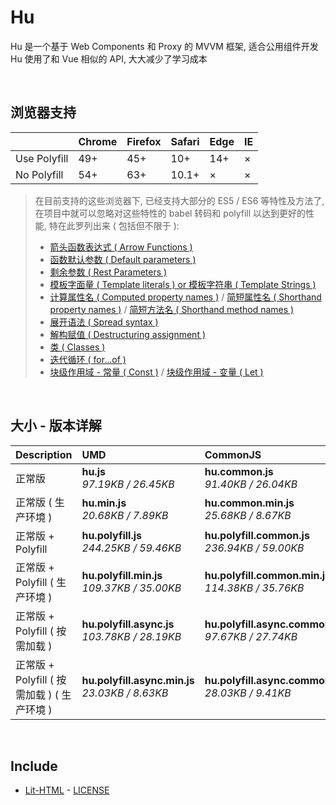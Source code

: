 # Hu
Hu 是一个基于 Web Components 和 Proxy 的 MVVM 框架, 适合公用组件开发<br>
Hu 使用了和 Vue 相似的 API, 大大减少了学习成本

<br>

## 浏览器支持

|              | Chrome | Firefox | Safari | Edge | IE |
| :-           | :-     | :-      | :-     | :-   | :- |
| Use Polyfill | 49+    | 45+     | 10+    | 14+  | ×  |
| No Polyfill  | 54+    | 63+     | 10.1+  | ×    | ×  |

> 在目前支持的这些浏览器下, 已经支持大部分的 ES5 / ES6 等特性及方法了,<br>
> 在项目中就可以忽略对这些特性的 babel 转码和 polyfill 以达到更好的性能, 特在此罗列出来 ( 包括但不限于 ): <br>
  > - [箭头函数表达式 ( Arrow Functions )](https://developer.mozilla.org/zh-CN/docs/Web/JavaScript/Reference/Functions/Arrow_functions)
  > - [函数默认参数 ( Default parameters )](https://developer.mozilla.org/zh-CN/docs/Web/JavaScript/Reference/Functions/Default_parameters)
  > - [剩余参数 ( Rest Parameters )](https://developer.mozilla.org/zh-CN/docs/Web/JavaScript/Reference/Functions/Rest_parameters)
  > - [模板字面量 ( Template literals ) or 模板字符串 ( Template Strings )](https://developer.mozilla.org/zh-CN/docs/Web/JavaScript/Reference/template_strings)
  > - [计算属性名 ( Computed property names )](https://developer.mozilla.org/zh-CN/docs/Web/JavaScript/Reference/Operators/Object_initializer#计算属性名) / [简短属性名 ( Shorthand property names )](https://developer.mozilla.org/zh-CN/docs/Web/JavaScript/Reference/Operators/Object_initializer#属性定义) / [简短方法名 ( Shorthand method names )](https://developer.mozilla.org/zh-CN/docs/Web/JavaScript/Reference/Operators/Object_initializer#方法定义)
  > - [展开语法 ( Spread syntax )](https://developer.mozilla.org/zh-CN/docs/Web/JavaScript/Reference/Operators/Spread_syntax)
  > - [解构赋值 ( Destructuring assignment )](https://developer.mozilla.org/zh-CN/docs/Web/JavaScript/Reference/Operators/Destructuring_assignment)
  > - [类 ( Classes )](https://developer.mozilla.org/zh-CN/docs/Web/JavaScript/Reference/Classes)
  > - [迭代循环 ( for...of )](https://developer.mozilla.org/zh-CN/docs/Web/JavaScript/Reference/Statements/for...of)
  > - [块级作用域 - 常量 ( Const )](https://developer.mozilla.org/zh-CN/docs/Web/JavaScript/Reference/Statements/const) / [块级作用域 - 变量 ( Let )](https://developer.mozilla.org/zh-CN/docs/Web/JavaScript/Reference/Statements/let)

<br>

## 大小 - 版本详解
| Description | UMD | CommonJS | ES Module |
| :- | :- | :- | :- |
| 正常版 | **hu.js**<br>*97.19KB / 26.45KB* | **hu.common.js**<br>*91.40KB / 26.04KB* | **hu.esm.js**<br>*91.38KB / 26.03KB* |
| 正常版 ( 生产环境 ) | **hu.min.js**<br>*20.68KB / 7.89KB* | **hu.common.min.js**<br>*25.68KB / 8.67KB* | **hu.esm.min.js**<br>*20.51KB / 7.81KB* |
| 正常版 + Polyfill | **hu.polyfill.js**<br>*244.25KB / 59.46KB* | **hu.polyfill.common.js**<br>*236.94KB / 59.00KB* | **hu.polyfill.esm.js**<br>*236.92KB / 58.99KB* |
| 正常版 + Polyfill ( 生产环境 ) | **hu.polyfill.min.js**<br>*109.37KB / 35.00KB* | **hu.polyfill.common.min.js**<br>*114.38KB / 35.76KB* | **hu.polyfill.esm.min.js**<br>*109.21KB / 34.93KB* |
| 正常版 + Polyfill ( 按需加载 ) | **hu.polyfill.async.js**<br>*103.78KB / 28.19KB* | **hu.polyfill.async.common.js**<br>*97.67KB / 27.74KB* | **hu.polyfill.async.esm.js**<br>*97.65KB / 27.73KB* |
| 正常版 + Polyfill ( 按需加载 ) ( 生产环境 ) | **hu.polyfill.async.min.js**<br>*23.03KB / 8.63KB* | **hu.polyfill.async.common.min.js**<br>*28.03KB / 9.41KB* | **hu.polyfill.async.esm.min.js**<br>*22.86KB / 8.56KB* |

<br>

## Include
  - [Lit-HTML](https://github.com/Polymer/lit-html) \- [LICENSE](https://github.com/Polymer/lit-html/blob/master/LICENSE)